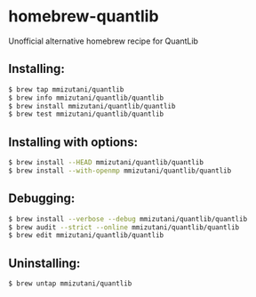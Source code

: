 # homebrew-quantlib

Unofficial alternative homebrew recipe for QuantLib

## Installing:

```sh
$ brew tap mmizutani/quantlib
$ brew info mmizutani/quantlib/quantlib
$ brew install mmizutani/quantlib/quantlib
$ brew test mmizutani/quantlib/quantlib
```

## Installing with options:

```sh
$ brew install --HEAD mmizutani/quantlib/quantlib
$ brew install --with-openmp mmizutani/quantlib/quantlib
```

## Debugging:

```sh
$ brew install --verbose --debug mmizutani/quantlib/quantlib
$ brew audit --strict --online mmizutani/quantlib/quantlib
$ brew edit mmizutani/quantlib/quantlib
```

## Uninstalling:

```sh
$ brew untap mmizutani/quantlib
```
